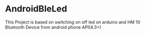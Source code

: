 # AndroidBleLed
This Project is based on switching on off led on arduino and HM 10 Bluetooth Device from android phone API(4.3+)

